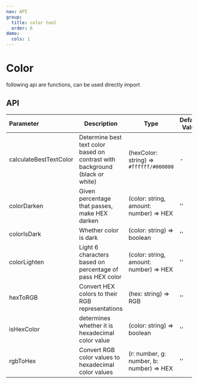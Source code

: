 ```yaml
---
nav: API
group:
  title: color tool
  order: 6
demo:
  cols: 1
---
```


# Color

following api are functions, can be used directly import

## API

| Parameter              | Description                                                                  | Type                                     | Default Value | Version |
| :--------------------- | ---------------------------------------------------------------------------- | ---------------------------------------- | ------------- | ------- |
| calculateBestTextColor | Determine best text color based on contrast with background (black or white) | (hexColor: string) => `#ffffff/#000000`  | -             | 0.0.7   |
| colorDarken            | Given percentage that passes, make HEX darken                                | (color: string, amount: number) => HEX   | ''            | 0.0.7   |
| colorIsDark            | Whether color is dark                                                        | (color: string) => boolean               | ''            | 0.0.7   |
| colorLighten           | Light 6 characters based on percentage of pass HEX color                     | (color: string, amount: number) => HEX   | ''            | 0.0.7   |
| hexToRGB               | Convert HEX colors to their RGB representations                              | (hex: string) => RGB                     | ''            | 0.0.7   |
| isHexColor             | determines whether it is hexadecimal color value                             | (color: string) => boolean               | ''            | 0.0.7   |
| rgbToHex               | Convert RGB color values to hexadecimal color values                         | (r: number, g: number, b: number) => HEX | ''            | 0.0.7   |
